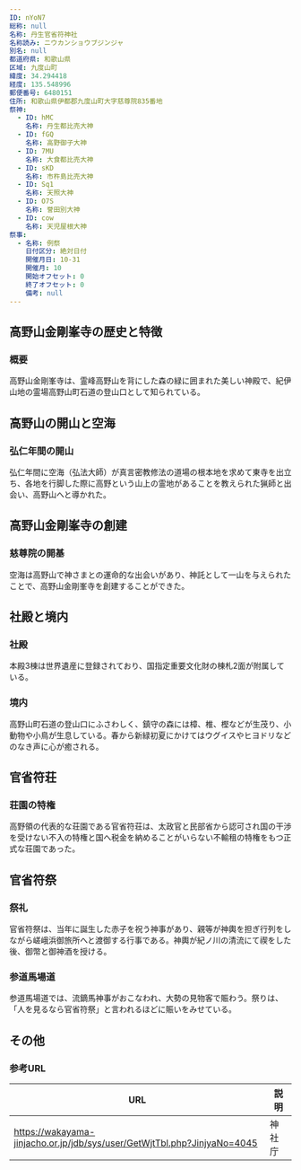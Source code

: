 ```yaml
---
ID: nYoN7
総称: null
名称: 丹生官省符神社
名称読み: ニウカンショウブジンジャ
別名: null
都道府県: 和歌山県
区域: 九度山町
緯度: 34.294418
経度: 135.548996
郵便番号: 6480151
住所: 和歌山県伊都郡九度山町大字慈尊院835番地
祭神:
  - ID: hMC
    名称: 丹生都比売大神
  - ID: fGQ
    名称: 高野御子大神
  - ID: 7MU
    名称: 大食都比売大神
  - ID: sKD
    名称: 市杵島比売大神
  - ID: Sq1
    名称: 天照大神
  - ID: O7S
    名称: 誉田別大神
  - ID: cow
    名称: 天児屋根大神
祭事:
  - 名称: 例祭
    日付区分: 絶対日付
    開催月日: 10-31
    開催月: 10
    開始オフセット: 0
    終了オフセット: 0
    備考: null
---
```


## 高野山金剛峯寺の歴史と特徴

### 概要

高野山金剛峯寺は、霊峰高野山を背にした森の緑に囲まれた美しい神殿で、紀伊山地の霊場高野山町石道の登山口として知られている。

## 高野山の開山と空海

### 弘仁年間の開山

弘仁年間に空海（弘法大師）が真言密教修法の道場の根本地を求めて東寺を出立ち、各地を行脚した際に高野という山上の霊地があることを教えられた猟師と出会い、高野山へと導かれた。

## 高野山金剛峯寺の創建

### 慈尊院の開基

空海は高野山で神さまとの運命的な出会いがあり、神託として一山を与えられたことで、高野山金剛峯寺を創建することができた。

## 社殿と境内

### 社殿

本殿3棟は世界遺産に登録されており、国指定重要文化財の棟札2面が附属している。

### 境内

高野山町石道の登山口にふさわしく、鎮守の森には樟、椎、樫などが生茂り、小動物や小鳥が生息している。春から新緑初夏にかけてはウグイスやヒヨドリなどのなき声に心が癒される。

## 官省符荘

### 荘園の特権

高野領の代表的な荘園である官省符荘は、太政官と民部省から認可され国の干渉を受けない不入の特権と国へ税金を納めることがいらない不輸租の特権をもつ正式な荘園であった。

## 官省符祭

### 祭礼

官省符祭は、当年に誕生した赤子を祝う神事があり、親等が神輿を担ぎ行列をしながら嵯峨浜御旅所へと渡御する行事である。神輿が紀ノ川の清流にて禊をした後、御幣と御神酒を授ける。

### 参道馬場道

参道馬場道では、流鏑馬神事がおこなわれ、大勢の見物客で賑わう。祭りは、「人を見るなら官省符祭」と言われるほどに賑いをみせている。

## その他

### 参考URL

| URL                                                                      | 説明   |
| ------------------------------------------------------------------------ | ------ |
| https://wakayama-jinjacho.or.jp/jdb/sys/user/GetWjtTbl.php?JinjyaNo=4045 | 神社庁 |
